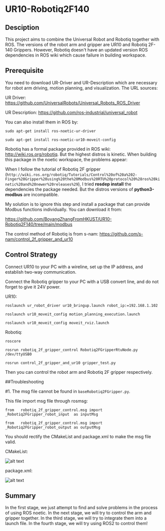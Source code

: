 # UR10-Robotiq2F140
## Desciption
This project aims to combine the Universal Robot and Robotiq together with ROS. The versions of the robot arm and gripper are UR10 and Robotiq 2F-140 Grippers.
However, Robotiq doesn't have an updated version ROS dependencies in ROS wiki which cause failure in building workspace. 
## Prerequisite
You need to download UR-Driver and UR-Description which are necessary for robot arm driving, motion planning, and visualization.
The URL sources:

UR Driver: https://github.com/UniversalRobots/Universal_Robots_ROS_Driver

UR Description: https://github.com/ros-industrial/universal_robot

You can also install them in ROS by:

```sudo apt-get install ros-noetic-ur-driver```

```sudo apt-get install ros-noetic-ur10-moveit-config```

Robotiq has a formal package provided in ROS wiki: http://wiki.ros.org/robotiq. But the highest distros is kinetic. When building this package in the noetic workspace, the problems appear:

When I follow the tutorial of Robotiq 2F gripper (`http://wiki.ros.org/robotiq/Tutorials/Control%20of%20a%202-Finger%20Gripper%20using%20the%20Modbus%20RTU%20protocol%20%28ros%20kinetic%20and%20newer%20releases%29`), I tried **rosdep install** the dependencies the package needed. But the distros versions of **python3-modbus** are incompatible. 

My solution is to ignore this step and install a package that can provide Modbus functions individually. You can download it from:

https://github.com/BoyangZhangFromHKUST/UR10-Robotiq2F140/tree/main/modbus

The control method of Robotiq is from s-nam: https://github.com/s-nam/control_2f_gripper_and_ur10

## Control Strategy
Connect UR10 to your PC with a wireline, set up the IP address, and establish two-way communication.

Connect the Robotiq gripper to your PC with a USB convert line, and do not forget to give it 24V power.

UR10:

```roslaunch ur_robot_driver ur10_bringup.launch robot_ip:=192.168.1.102```

```roslaunch ur10_moveit_config motion_planning_execution.launch```

```roslaunch ur10_moveit_config moveit_rviz.launch```

Robotiq:

```roscore```

```rosrun robotiq_2f_gripper_control Robotiq2FGripperRtuNode.py /dev/ttyUSB0```

```rosrun control_2f_gripper_and_ur10 gripper_test.py```

Then you can control the robot arm and Robotiq 2F gripper respectively.

##Troubleshooting

#1. The msg file cannot be found in `baseRobotiq2FGripper.py`.

This file import msg file through rosmsg:

`from   robotiq_2f_gripper_control.msg import _Robotiq2FGripper_robot_input  as inputMsg`

`from   robotiq_2f_gripper_control.msg import _Robotiq2FGripper_robot_output as outputMsg`

You should rectify the CMakeList and package.xml to make the msg file valid.

CMakeList:

![alt text](https://github.com/BoyangZhangFromHKUST/UR10-Robotiq2F140/blob/main/pic/Screenshot%20from%202023-07-06%2010-29-42.png)

package.xml:

![alt text](https://github.com/BoyangZhangFromHKUST/UR10-Robotiq2F140/blob/main/pic/Screenshot%20from%202023-07-06%2010-30-25.png)


## Summary
In the first stage, we just attempt to find and solve problems in the process of using ROS noetic. In the next stage, we will try to control the arm and gripper together. In the third stage, we will try to integrate them into a launch file. In the fourth stage, we will try using ROS2 to control them!
